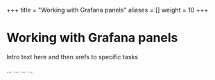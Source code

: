 +++
title = "Working with Grafana panels"
aliases = []
weight = 10
+++

# Working with Grafana panels

Intro text here and then xrefs to specific tasks

...
...
...
...
